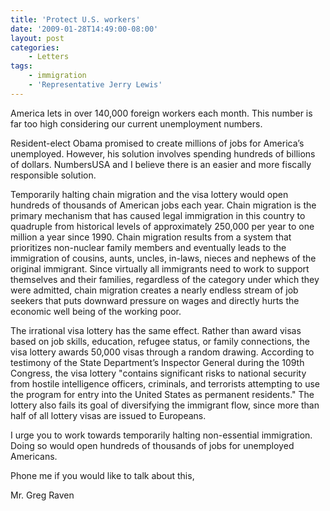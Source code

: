 ```yaml
---
title: 'Protect U.S. workers'
date: '2009-01-28T14:49:00-08:00'
layout: post
categories:
    - Letters
tags:
    - immigration
    - 'Representative Jerry Lewis'
---
```


America lets in over 140,000 foreign workers each month. This number is far too high considering our current unemployment numbers.  
  
Resident-elect Obama promised to create millions of jobs for America’s unemployed. However, his solution involves spending hundreds of billions of dollars. NumbersUSA and I believe there is an easier and more fiscally responsible solution.

Temporarily halting chain migration and the visa lottery would open hundreds of thousands of American jobs each year. Chain migration is the primary mechanism that has caused legal immigration in this country to quadruple from historical levels of approximately 250,000 per year to one million a year since 1990. Chain migration results from a system that prioritizes non-nuclear family members and eventually leads to the immigration of cousins, aunts, uncles, in-laws, nieces and nephews of the original immigrant. Since virtually all immigrants need to work to support themselves and their families, regardless of the category under which they were admitted, chain migration creates a nearly endless stream of job seekers that puts downward pressure on wages and directly hurts the economic well being of the working poor.

The irrational visa lottery has the same effect. Rather than award visas based on job skills, education, refugee status, or family connections, the visa lottery awards 50,000 visas through a random drawing. According to testimony of the State Department’s Inspector General during the 109th Congress, the visa lottery "contains significant risks to national security from hostile intelligence officers, criminals, and terrorists attempting to use the program for entry into the United States as permanent residents." The lottery also fails its goal of diversifying the immigrant flow, since more than half of all lottery visas are issued to Europeans.

I urge you to work towards temporarily halting non-essential immigration. Doing so would open hundreds of thousands of jobs for unemployed Americans.

Phone me if you would like to talk about this,

Mr. Greg Raven